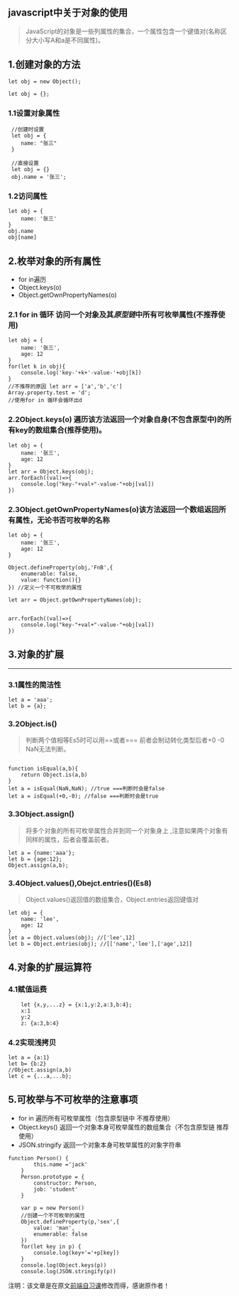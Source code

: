 ## javascript中关于对象的使用
> JavaScript的对象是一些列属性的集合，一个属性包含一个键值对(名称区分大小写A和a是不同属性)。

## 1.创建对象的方法
~~~
let obj = new Object();

let obj = {};
~~~

### 1.1设置对象属性
~~~
 //创建时设置
 let obj = {
    name: "张三"
 }

 //直接设置
 let obj = {}
 obj.name = '张三';
~~~

### 1.2访问属性

~~~
let obj = {
    name: '张三'
}
obj.name
obj[name]
~~~

## 2.枚举对象的所有属性
* for in遍历
* Object.keys(o)
* Object.getOwnPropertyNames(o)

### 2.1 for in 循环 访问一个对象及其*原型链*中所有可枚举属性(不推荐使用)
~~~
let obj = {
    name: '张三',
    age: 12
}
for(let k in obj){
    console.log('key-'+k+'-value-'+obj[k])
}
//不推荐的原因 let arr = ['a','b','c']
Array.property.test = 'd';
//使用for in 循环会循环出d
~~~

### 2.2Object.keys(o) 遍历该方法返回一个对象自身(**不包含原型中**)的所有key的数组集合(推荐使用)。
~~~
let obj = {
    name: '张三',
    age: 12
}
let arr = Object.keys(obj);
arr.forEach((val)=>{
    console.log("key-"+val+"-value-"+obj[val])
})
~~~

### 2.3Object.getOwnPropertyNames(o)该方法返回一个数组返回所有属性，**无论书否可枚举**的名称
~~~
let obj = {
    name: '张三',
    age: 12
}

Object.defineProperty(obj,'FnB',{
    enumerable: false,
    value: function(){}
}) //定义一个不可枚举的属性

let arr = Object.getOwnPropertyNames(obj);


arr.forEach((val)=>{
    console.log("key-"+val+"-value-"+obj[val])
})
~~~

## 3.对象的扩展
---
### 3.1属性的简洁性
~~~
let a = 'aaa';
let b = {a};
~~~
### 3.2Object.is()
> 判断两个值相等Es5时可以用==或者=== 前者会制动转化类型后者+0 -0 NaN无法判断。
~~~

function isEqual(a,b){
    return Object.is(a,b)
}
let a = isEqual(NaN,NaN); //true ===判断时会是false
let a = isEqual(+0,-0); //false ===判断时会是true

~~~

### 3.3Object.assign()
> 将多个对象的所有可枚举属性合并到同一个对象身上 ,注意如果两个对象有同样的属性，后者会覆盖前者。
~~~
let a = {name:'aaa'};
let b = {age:12};
Object.assign(a,b);

~~~

### 3.4Object.values(),Obejct.entries()(Es8)
> Object.values()返回值的数组集合，Object.entries返回键值对
~~~
let obj = {
    name: 'lee',
    age: 12
}
let a = Object.values(obj); //['lee',12]
let b = Object.entries(obj); //[['name','lee'],['age',12]]

~~~

## 4.对象的扩展运算符
### 4.1赋值运费
~~~
    let {x,y,...z} = {x:1,y:2,a:3,b:4};
    x:1
    y:2
    z: {a:3,b:4}
~~~
### 4.2实现浅拷贝
~~~
let a = {a:1}
let b= {b:2}
//Object.assign(a,b)
let c = {...a,...b};
~~~
## 5.可枚举与不可枚举的注意事项
- for in 遍历所有可枚举属性（包含原型链中 不推荐使用）
- Object.keys() 返回一个对象本身可枚举属性的数组集合（不包含原型链 推荐使用）
- JSON.stringify 返回一个对象本身可枚举属性的对象字符串

~~~
function Person() {
        this.name ='jack'
    }
    Person.prototype = {
        constructor: Person,
        job: 'student'
    }

    var p = new Person()
    //创建一个不可枚举的属性
    Object.defineProperty(p,'sex',{
        value: 'man',
        enumerable: false
    })
    for(let key in p) {
        console.log(key+'='+p[key])
    }
    console.log(Object.keys(p))
    console.log(JSON.stringify(p))
~~~

注明：该文章是在原文[前端自习课](https://mp.weixin.qq.com/s/-HPtViPA926BwNp599555w)修改而得，感谢原作者！

